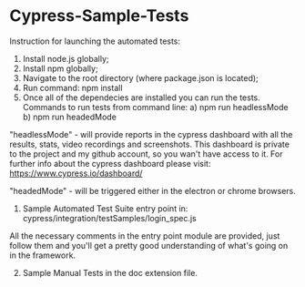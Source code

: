 # Cypress-Sample-Tests
Instruction for launching the automated tests:
1) Install node.js globally;
2) Install npm globally;
3) Navigate to the root directory (where package.json is located);
4) Run command: npm install
5) Once all of the dependecies are installed you can run the tests.
  Commands to run tests from command line:
  a) npm run headlessMode 
  b) npm run headedMode

"headlessMode"  - will provide reports in the cypress dashboard 
with all the results, stats, video recordings and screenshots.
This dashboard is private to the project and my github account,
so you wan't have access to it.
For further info about the cypress dashboard please visit:  
https://www.cypress.io/dashboard/

"headedMode" - will be triggered either in the electron or chrome browsers.

1) Sample Automated Test Suite entry point in: 
    cypress/integration/testSamples/login_spec.js

All the necessary comments in the entry point module are provided, 
just follow them and you'll get a pretty good understanding of what's going on in the framework.

2) Sample Manual Tests in the doc extension file.
